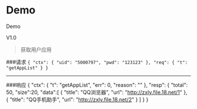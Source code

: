 Demo
====

Demo

V1.0

> 获取用户应用

###请求
        `{
        "ctx": {
        "uid": "5000797",
        "pwd": "123123"
    },
    "req": {
        "t": "getAppList"
    }
}`
***

###响应
{
    "ctx": {
        "t": "getAppList",
        "err": 0,
        "reason": ""
    },
    "resp": {
        "total": 50,
        "size":20,
        "data":[
            {
                "title": "QQ浏览器",
                "url": "http://zxly.file.18.net/1"
            },
            {
                "title": "QQ手机助手",
                "url": "http://zxly.file.18.net/2"
            }
        ]
    }
}
